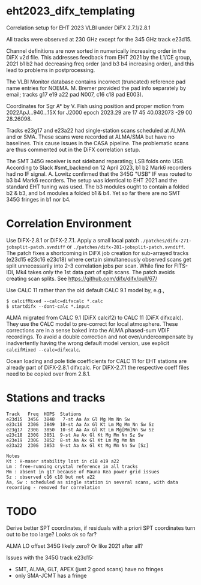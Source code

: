 # eht2023_difx_templating

Correlation setup for EHT 2023 VLBI under DiFX 2.7.1/2.8.1

All tracks were observed at 230 GHz except for the 345 GHz track e23d15.

Channel definitions are now sorted in numerically increasing order in the DiFX v2d file.
This addresses feedback from EHT 2021 by the L1/CE group, 2021 b1 b2 had decreasing freq
order (and b3 b4 increasing order), and this lead to problems in postprocessing.

The VLBI Monitor database contains incorrect (truncated) reference pad name entries for NOEMA.
M. Bremer provided the pad info separately by email; tracks g17 e19 a22 pad N007, c16 c18 pad E003).

Coordinates for Sgr A* by V. Fish using position and proper motion from 2022ApJ...940...15X for J2000 epoch 2023.29 are 17 45 40.032073   -29 00 28.26098.

Tracks e23g17 and e23a22 had single-station scans scheduled at ALMA and or SMA.
These scans were recorded at ALMA/SMA but have no baselines. This cause issues in the CASA pipeline.
The problematic scans are thus commented out in the DiFX correlation setup.

The SMT 345G receiver is not sideband reparating; LSB folds onto USB.
According to Slack #smt_backend on 12 April 2023, b1 b2 Mark6 recorders had no IF signal.
A. Lowitz confirmed that the 345G "USB" IF was routed to b3 b4 Mark6 recorders.
The setup was identical to EHT 2021 and the standard EHT tuning was used.
The b3 modules ought to contain a folded b2 & b3, and b4 modules a folded b1 & b4.
Yet so far there are no SMT 345G fringes in b1 nor b4.

# Correlation Environment

Use DiFX-2.8.1 or DiFX-2.7.1. Apply a small local patch `./patches/difx-271-jobsplit-patch.svndiff`
or `./patches/difx-281-jobsplit-patch.svndiff`. The patch fixes a shortcoming in DiFX job
creation for sub-arrayed tracks (e23d15 e23c16 e23c18) where certain simultaneously observed
scans get split unnecessarily into 2-3 correlation jobs per scan. While fine for FITS-IDI,
Mk4 takes only the 1st data part of split scans. The patch avoids creating scan splits. See https://github.com/difx/difx/pull/67/

Use CALC 11 rather than the old default CALC 9.1 model by, e.g.,
```
$ calcifMixed --calc=difxcalc *.calc
$ startdifx --dont-calc *.input
```
ALMA migrated from CALC 9.1 (DiFX calcif2) to CALC 11 (DiFX difxcalc). They use the CALC
model to pre-correct for local atmosphere. These corrections are in a sense baked into
the ALMA phased-sum VDIF recordings. To avoid a double correction and not over/undercompensate
by inadvertently having the wrong default model version, use explicit `calcifMixed --calc=difxcalc`.

Ocean loading and pole tide coefficients for CALC 11 for EHT stations are already
part of DiFX-2.8.1 difxcalc. For DiFX-2.7.1 the respective coeff files need to be copied over from 2.8.1.

# Stations and tracks

```
Track   Freq  HOPS  Stations
e23d15  345G  3848   7-st Aa Ax Gl Mg Mm Nn Sw
e23c16  230G  3849  10-st Aa Ax Gl Kt Lm Mg Mm Nn Sw Sz
e23g17  230G  3850  10-st Aa Ax Gl Kt Lm Mg[Mm]Nn Sw Sz
e23c18  230G  3851  9-st Aa Ax Gl Kt Mg Mm Nn Sz Sw
e23e19  230G  3852  8-st Aa Ax Gl Kt Lm Mg Mm Nn
e23a22  230G  3853  9-st Aa Ax Gl Kt Mg Mm Nn Sw [Sz]

Notes
Kt : H-maser stability lost in c18 e19 a22
Lm : free-running crystal reference in all tracks
Mm : absent in g17 because of Mauna Kea power grid issues
Sz : observed c16 c18 but not a22
Aa, Sw : scheduled as single station in several scans, with data recording - removed for correlation
```

# TODO

Derive better SPT coordinates, if residuals with a priori SPT coordinates turn out to be too large? Looks ok so far?

ALMA LO offset 345G likely zero? Or like 2021 after all?

Issues with the 345G track e23d15:
 - SMT, ALMA, GLT, APEX (just 2 good scans) have no fringes
 - only SMA-JCMT has a fringe
